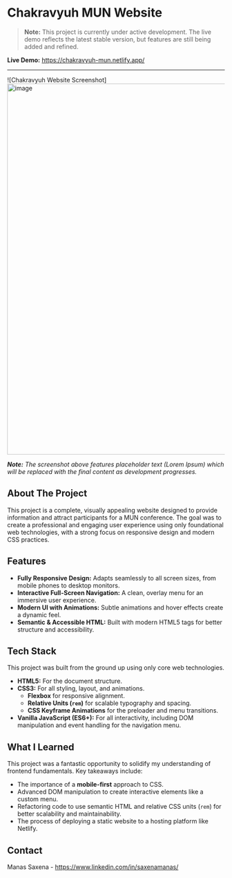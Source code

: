 # Chakravyuh MUN Website

> **Note:** This project is currently under active development. The live demo reflects the latest stable version, but features are still being added and refined.

**Live Demo:** https://chakravyuh-mun.netlify.app/

---

![Chakravyuh Website Screenshot] <img width="1890" height="858" alt="image" src="https://github.com/user-attachments/assets/08b3cd0f-40ff-422c-afdb-15e8d2a59fe5" />


_**Note:** The screenshot above features placeholder text (Lorem Ipsum) which will be replaced with the final content as development progresses._

## About The Project

This project is a complete, visually appealing website designed to provide information and attract participants for a MUN conference. The goal was to create a professional and engaging user experience using only foundational web technologies, with a strong focus on responsive design and modern CSS practices.

## Features

* **Fully Responsive Design:** Adapts seamlessly to all screen sizes, from mobile phones to desktop monitors.
* **Interactive Full-Screen Navigation:** A clean, overlay menu for an immersive user experience.
* **Modern UI with Animations:** Subtle animations and hover effects create a dynamic feel.
* **Semantic & Accessible HTML:** Built with modern HTML5 tags for better structure and accessibility.

## Tech Stack

This project was built from the ground up using only core web technologies.

* **HTML5:** For the document structure.
* **CSS3:** For all styling, layout, and animations.
    * **Flexbox** for responsive alignment.
    * **Relative Units (`rem`)** for scalable typography and spacing.
    * **CSS Keyframe Animations** for the preloader and menu transitions.
* **Vanilla JavaScript (ES6+):** For all interactivity, including DOM manipulation and event handling for the navigation menu.

## What I Learned

This project was a fantastic opportunity to solidify my understanding of frontend fundamentals. Key takeaways include:

* The importance of a **mobile-first** approach to CSS.
* Advanced DOM manipulation to create interactive elements like a custom menu.
* Refactoring code to use semantic HTML and relative CSS units (`rem`) for better scalability and maintainability.
* The process of deploying a static website to a hosting platform like Netlify.

## Contact

Manas Saxena - https://www.linkedin.com/in/saxenamanas/
